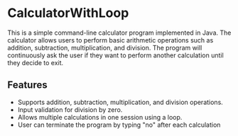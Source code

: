 # CalculatorWithLoop

This is a simple command-line calculator program implemented in Java. The calculator allows users to perform basic arithmetic operations such as addition, subtraction, multiplication, and division. The program will continuously ask the user if they want to perform another calculation until they decide to exit.

## Features

- Supports addition, subtraction, multiplication, and division operations.
- Input validation for division by zero.
- Allows multiple calculations in one session using a loop.
- User can terminate the program by typing "no" after each calculation
